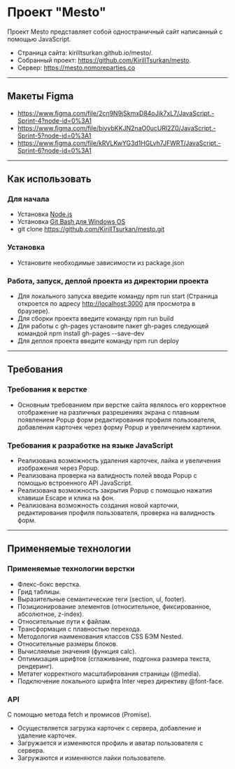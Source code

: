# Проект "Mesto"
 Проект Mesto представляет собой одностраничный сайт написанный с помощью JavaScript.

* Страница сайта: kirilltsurkan.github.io/mesto/.
* Собранный проект: https://github.com/KirillTsurkan/mesto.
* Cервер:  https://mesto.nomoreparties.co
___
## Макеты Figma

* https://www.figma.com/file/2cn9N9jSkmxD84oJik7xL7/JavaScript.-Sprint-4?node-id=0%3A1
* https://www.figma.com/file/bjyvbKKJN2naO0ucURl2Z0/JavaScript.-Sprint-5?node-id=0%3A1
* https://www.figma.com/file/kRVLKwYG3d1HGLvh7JFWRT/JavaScript.-Sprint-6?node-id=0%3A1

___
## Как использовать

### Для начала
* Установка [Node.js](https://nodejs.org/en/download/)
* Установка [Git Bash для Windows OS](https://gitforwindows.org/)
* git clone https://github.com/KirillTsurkan/mesto.git

### Установка
* Установите необходимые зависимости из package.json

### Работа, запуск, деплой проекта из директории проекта
* Для локального запуска введите команду npm run start (Страница откроется по адресу [http://localhost:3000](http://localhost:3000) для просмотра в браузере).
* Для сборки проекта введите команду npm run build
* Для работы с gh-pages установите пакет gh-pages следующей командой npm install gh-pages --save-dev
* Для деплоя проекта введите команду npm run deploy

___
## Требования

### Требования к верстке
* Основным требованием при верстке сайта являлось его корректное отображение на различных разрешениях экрана с плавным появлением Popup форм редактирования профиля пользователя, добавления карточек через форму Popup и увеличением картинки.

### Требования к разработке на языке JavaScript 
*  Реализована возможность удаления карточек, лайка и увеличения изображения через Popup.
*  Реализована проверка на валидность полей ввода Popup с помощью встроенного API JavaScript.
*  Реализована возможность закрытия Popup с помощью нажатия клавиши Escape и клика на фон.
*  Реализована возможность создания новой карточки, редактирования профиля пользователя, проверка на валидность форм.
___
## Применяемые технологии

### Применяемые технологии верстки
* Флекс-бокс верстка.
* Грид таблицы.
* Выразительные семантические теги (section, ul, footer).
* Позиционирование элементов (относительное, фиксированное, абсолютное, z-index).
* Относительные пути к файлам.
* Трансформация с плавностью перехода.
* Методология наименования классов CSS БЭМ Nested.
* Относительные размеры блоков.
* Вычисляемые значения (функция calc).
* Оптимизация шрифтов (сглаживание, подгонка размера текста, рендеринг).
* Метатег корректного масштабирования страницы (@media).
* Подключение локального шрифта Inter через директиву @font-face.

### API
C помощью метода fetch и промисов (Promise).
* Осуществляется загрузка карточек с сервера, добавление и удаление карточек.
* Загружается и изменяются профиль и аватар пользователя с сервера.
* Загружаются и изменяются лайки пользователе.

